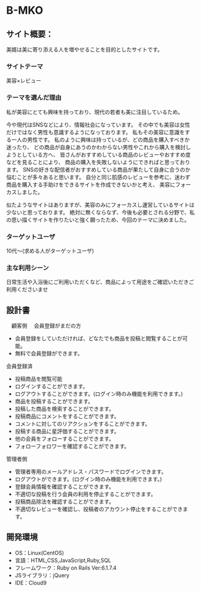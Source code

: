 # B-MKO

## サイト概要：
美婿は美に寄り添える人を増やせることを目的としたサイトです。

### サイトテーマ
美容×レビュー

### テーマを選んだ理由
私が美容にとても興味を持っており、現代の若者も美に注目しているため。

今や現代はSNSなどにより、情報社会になっています。
その中でも美容は女性だけではなく男性も意識するようになっております。
私もその美容に意識をする一人の男性です。
私のように興味は持っているが、どの商品を購入すべきか迷ったり、
どの商品が自身にあうのかわからない男性やこれから購入を検討しようとしている方へ、
皆さんがおすすめしている商品のレビューやおすすめ度などを見ることにより、
商品の購入を失敗しないようにできればと思っております。
SNSの好きな配信者がおすすめしている商品が果たして自身に合うのか悩むことが多々あると思います。
自分と同じ肌感のレビューを参考に、迷わず商品を購入する手助けをできるサイトを作成できないかと考え、
美容にフォーカスしました。

似たようなサイトはありますが、美容のみにフォーカスし運営しているサイトは少ないと思っております。
絶対に無くならなず、今後も必要とされる分野で、私の思い描くサイトを作りたいと強く願ったため、今回のテーマに決めました。


### ターゲットユーザ
10代～(求める人がターゲットユーザ)

### 主な利用シーン
日常生活や入浴後にご利用いただくなど、商品によって用途をご確認いただきご利用くださいませ

## 設計書
　顧客側
  　会員登録がまだの方
  - 会員登録をしていただければ、どなたでも商品を投稿と閲覧することが可能。
  - 無料で会員登録ができます。
  
  会員登録済
  - 投稿商品を閲覧可能
  - ログインすることができます。
  - ログアウトすることができます。(ログイン時のみ機能を利用できます。)
  - 商品を投稿することができます。
  - 投稿した商品を検索することができます。
  - 投稿商品にコメントをすることができます。
  - コメントに対してのリアクションをすることができます。
  - 投稿する商品に星評価することができます。
  - 他の会員をフォローすることができます。
  - フォローフォロワーを確認することができます。
  
  管理者側
  - 管理者専用のメールアドレス・パスワードでログインできます。
  - ログアウトができます。(ログイン時のみ機能を利用できます。)
  - 登録会員情報を確認することができます。
  - 不適切な投稿を行う会員の利用を停止することができます。
  - 投稿商品除法を確認することができます。
  - 不適切なレビューを確認し、投稿者のアカウント停止をすることができます。
  


## 開発環境
- OS：Linux(CentOS)
- 言語：HTML,CSS,JavaScript,Ruby,SQL
- フレームワーク：Ruby on Rails Ver:6.1.7.4
- JSライブラリ：jQuery
- IDE：Cloud9
